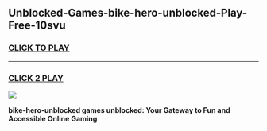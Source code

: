 
## Unblocked-Games-bike-hero-unblocked-Play-Free-10svu
<h3>
<a href="https://premium76.site?title=bike-hero-unblocked&ref=23A">CLICK TO PLAY</a></h3>
<hr>

<h3>
<a href="https://premium76.site?title=bike-hero-unblocked&ref=23A">CLICK 2 PLAY</a>
  
</h3>

<a href="https://premium76.site?title=bike-hero-unblocked&ref=23A"><img src="https://clearcache.store/games.png"></a>


**bike-hero-unblocked games unblocked: Your Gateway to Fun and Accessible Online Gaming**

